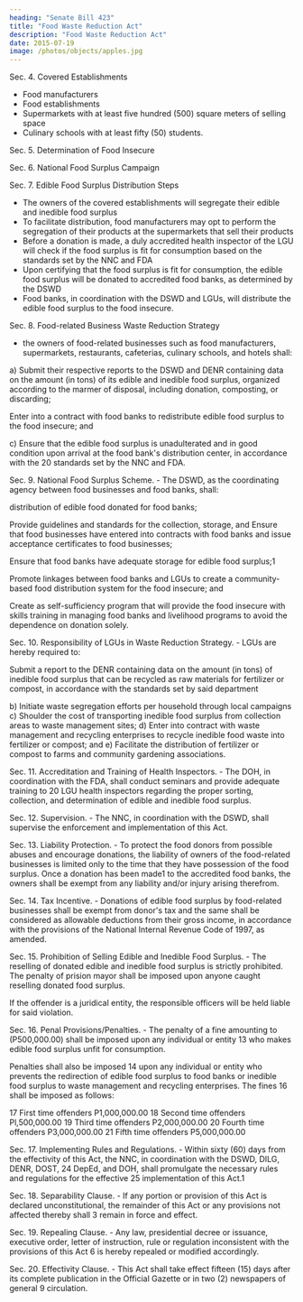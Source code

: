 ```yaml
---
heading: "Senate Bill 423"
title: "Food Waste Reduction Act"
description: "Food Waste Reduction Act"
date: 2015-07-19
image: /photos/objects/apples.jpg
---
```



Sec. 4. Covered Establishments

- Food manufacturers
- Food establishments
- Supermarkets with at least five hundred (500) square meters of selling space
- Culinary schools with at least fifty (50) students.

Sec. 5. Determination of Food Insecure

Sec. 6. National Food Surplus Campaign

Sec. 7. Edible Food Surplus Distribution Steps

- The owners of the covered establishments will segregate their edible and inedible food surplus
- To facilitate distribution, food manufacturers may opt to perform the segregation of their products at the supermarkets that sell their products
- Before a donation is made, a duly accredited health inspector of the LGU will check if the food surplus is fit for consumption based on the standards set by the NNC and FDA
- Upon certifying that the food surplus is fit for consumption, the edible food surplus will be donated to accredited food banks, as determined by the DSWD
- Food banks, in coordination with the DSWD and LGUs, will distribute the edible food surplus to the food insecure.

Sec. 8. Food-related Business Waste Reduction Strategy

- the owners of food-related businesses such as food manufacturers, supermarkets, restaurants, cafeterias, culinary schools, and hotels shall:

a) Submit their respective reports to the DSWD and DENR containing data on the amount (in tons) of its edible and inedible food surplus, organized according to the marmer of disposal, including donation, composting, or discarding;

Enter into a contract with food banks to redistribute edible food surplus to
the food insecure; and

c) Ensure that the edible food surplus is unadulterated and in good condition upon arrival at the food bank's distribution center, in accordance with the 20 standards set by the NNC and FDA.

Sec. 9. National Food Surplus Scheme. - The DSWD, as the coordinating agency between food businesses and food banks, shall:

distribution of edible food donated for food banks;

Provide guidelines and standards for the collection, storage, and Ensure that food businesses have entered into contracts with food banks
and issue acceptance certificates to food businesses;

Ensure that food banks have adequate storage for edible food surplus;1

Promote linkages between food banks and LGUs to create a community-based food distribution system for the food insecure; and

Create as self-sufficiency program that will provide the food insecure with skills training in managing food banks and livelihood programs to avoid the dependence on donation solely.

Sec. 10. Responsibility of LGUs in Waste Reduction Strategy. - LGUs are hereby required to:

Submit a report to the DENR containing data on the amount (in tons) of inedible food surplus that can be recycled as raw materials for fertilizer or compost, in accordance with the standards set by said department

b) Initiate waste segregation efforts per household through local campaigns
c) Shoulder the cost of transporting inedible food surplus from collection areas to waste management sites;
d) Enter into contract with waste management and recycling enterprises to
recycle inedible food waste into fertilizer or compost; and
e) Facilitate the distribution of fertilizer or compost to farms and community
gardening associations.


Sec. 11. Accreditation and Training of Health Inspectors. - The DOH, in coordination with the FDA, shall conduct seminars and provide adequate training to 20 LGU health inspectors regarding the proper sorting, collection, and determination of edible and inedible food surplus.

Sec. 12. Supervision. - The NNC, in coordination with the DSWD, shall supervise
the enforcement and implementation of this Act.

Sec. 13. Liability Protection. - To protect the food donors from possible abuses and encourage donations, the liability of owners of the food-related businesses is limited only to the time that they have possession of the food surplus. Once a donation has been made1 to the accredited food banks, the owners shall be exempt from any liability and/or injury arising therefrom.

Sec. 14. Tax Incentive. - Donations of edible food surplus by food-related businesses shall be exempt from donor's tax and the same shall be considered as allowable deductions from their gross income, in accordance with the provisions of the National Internal Revenue Code of 1997, as amended.

Sec. 15. Prohibition of Selling Edible and Inedible Food Surplus. - The reselling of donated edible and inedible food surplus is strictly prohibited. The penalty of prision mayor shall be imposed upon anyone caught reselling donated food surplus. 

If the offender is a juridical entity, the responsible officers will be held liable for said violation.

Sec. 16. Penal Provisions/Penalties. - The penalty of a fine amounting to (P500,000.00) shall be imposed upon any individual or entity
13 who makes edible food surplus unfit for consumption. 

Penalties shall also be imposed 14 upon any individual or entity who prevents the redirection of edible food surplus to food banks or inedible food surplus to waste management and recycling enterprises. The fines 16 shall be imposed as follows:

17 First time offenders P1,000,000.00
18 Second time offenders
Pl,500,000.00
19 Third time offenders
P2,000,000.00
20 Fourth time offenders
P3,000,000.00
21 Fifth time offenders
P5,000,000.00

Sec. 17. Implementing Rules and Regulations. - Within sixty (60) days from the effectivity of this Act, the NNC, in coordination with the DSWD, DILG, DENR, DOST, 24 DepEd, and DOH, shall promulgate the necessary rules and regulations for the effective 25 implementation of this Act.1 

Sec. 18. Separability Clause. - If any portion or provision of this Act is declared unconstitutional, the remainder of this Act or any provisions not affected thereby shall 3 remain in force and effect.

Sec. 19. Repealing Clause. - Any law, presidential decree or issuance, executive order, letter of instruction, rule or regulation inconsistent with the provisions of this Act 6 is hereby repealed or modified accordingly.

Sec. 20. Effectivity Clause. - This Act shall take effect fifteen (15) days after its complete publication in the Official Gazette or in two (2) newspapers of general 9 circulation.

